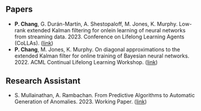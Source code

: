 # 


## Papers

- **P. Chang**, G. Durán-Martín, A. Shestopaloff, M. Jones, K. Murphy. Low-rank extended Kalman filtering for onlein learning of neural networks from streaming data. 2023. Conference on Lifelong Learning Agents (CoLLAs). ([link](https://arxiv.org/abs/2305.19535))
- **P. Chang**, M. Jones, K. Murphy. On diagonal approximations to the extended Kalman filter for online training of Bayesian neural networks. 2022. ACML Continual Lifelong Learning Workshop. ([link](https://openreview.net/pdf?id=asgeEt25kk))

## Research Assistant

- S. Mullainathan, A. Rambachan. From Predictive Algorithms to Automatic Generation of Anomalies. 2023. Working Paper. ([link](https://papers.ssrn.com/sol3/papers.cfm?abstract_id=4443738))
